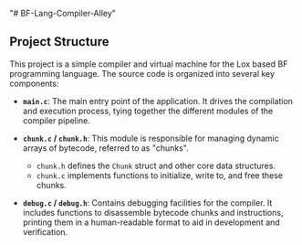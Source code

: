 "# BF-Lang-Compiler-Alley" 

## Project Structure

This project is a simple compiler and virtual machine for the Lox based BF programming language. The source code is organized into several key components:

*   **`main.c`**: The main entry point of the application. It drives the compilation and execution process, tying together the different modules of the compiler pipeline.

*   **`chunk.c` / `chunk.h`**: This module is responsible for managing dynamic arrays of bytecode, referred to as "chunks".
    *   `chunk.h` defines the `Chunk` struct and other core data structures.
    *   `chunk.c` implements functions to initialize, write to, and free these chunks.

*   **`debug.c` / `debug.h`**: Contains debugging facilities for the compiler. It includes functions to disassemble bytecode chunks and instructions, printing them in a human-readable format to aid in development and verification.
